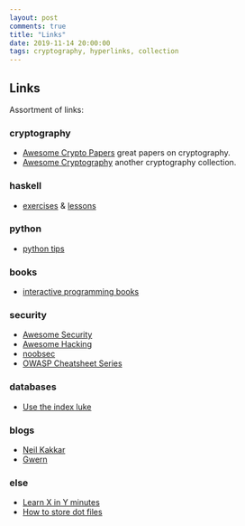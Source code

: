 ```yaml
---
layout: post
comments: true
title: "Links"
date: 2019-11-14 20:00:00
tags: cryptography, hyperlinks, collection 
---
```



<!--more-->
## Links

Assortment of links:

### cryptography 

- [Awesome Crypto Papers](https://www.github.com/pFarb/awesome-crypto-papers) great papers on cryptography.
- [Awesome Cryptography](https://www.github.com/sobolevn/awesome-cryptography) another cryptography collection.


### haskell

- [exercises](https://github.com/raviksharma/bartosz-basics-of-haskell) & [lessons](https://www.schoolofhaskell.com/user/bartosz/basics-of-haskell)
### python

- [python tips](https://book.pythontips.com/)

### books

- [interactive programming books](https://runestone.academy/runestone/books/)

 
### security

- [Awesome Security](https://github.com/sbilly/awesome-security)
- [Awesome Hacking](https://github.com/Hack-with-Github/Awesome-Hacking)
- [noobsec](https://www.noobsec.net)
- [OWASP Cheatsheet Series](https://cheatsheetseries.owasp.orgA/)

### databases

- [Use the index luke](https://use-the-index-luke.com/)

### blogs
- [Neil Kakkar](https://neilkakkar.com/blog/)
- [Gwern](https://www.gwern.net/)

### else
- [Learn X in Y minutes](https://learnxinyminutes.com/)
- [How to store dot files](https://www.atlassian.com/git/tutorials/dotfiles)

